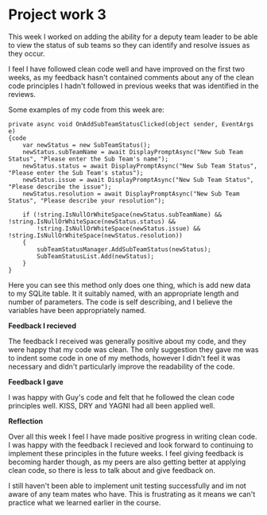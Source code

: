 # Project work 3

This week I worked on adding the ability for a deputy team leader to be able to view the status of sub teams so they can identify and resolve issues as they occur. 

I feel I have followed clean code well and have improved on the first two weeks, as my feedback hasn't contained comments about any of the clean code principles I hadn't followed in previous weeks that was identified in the reviews.

Some examples of my code from this week are:

```
private async void OnAddSubTeamStatusClicked(object sender, EventArgs e)
{code 
	var newStatus = new SubTeamStatus();
	newStatus.subTeamName = await DisplayPromptAsync("New Sub Team Status", "Please enter the Sub Team's name");
    newStatus.status = await DisplayPromptAsync("New Sub Team Status", "Please enter the Sub Team's status");
    newStatus.issue = await DisplayPromptAsync("New Sub Team Status", "Please describe the issue");
    newStatus.resolution = await DisplayPromptAsync("New Sub Team Status", "Please describe your resolution");

	if (!string.IsNullOrWhiteSpace(newStatus.subTeamName) && !string.IsNullOrWhiteSpace(newStatus.status) &&
		!string.IsNullOrWhiteSpace(newStatus.issue) && !string.IsNullOrWhiteSpace(newStatus.resolution))
	{
		subTeamStatusManager.AddSubTeamStatus(newStatus);
		SubTeamStatusList.Add(newStatus);
	}
}
```

Here you can see this method only does one thing, which is add new data to my SQLite table. It it suitably named, with an appropriate length and number of parameters. The code is self describing, and I believe the variables have been appropriately named.

__Feedback I recieved__

The feedback I received was generally positive about my code, and they were happy that my code was clean. The only suggestion they gave me was to indent some code in one of my methods, however I didn't feel it was necessary and didn't particularly improve the readability of the code.

__Feedback I gave__

I was happy with Guy's code and felt that he followed the clean code principles well. KISS, DRY and YAGNI had all been applied well.

__Reflection__

Over all this week I feel I have made positive progress in writing clean code. I was happy with the feedback I recieved and look forward to continuing to implement these principles in the future weeks. I feel giving feedback is becoming harder though, as my peers are also getting better at applying clean code, so there is less to talk about and give feedback on.

I still haven't been able to implement unit testing successfully and im not aware of any team mates who have. This is frustrating as it means we can't practice what we learned earlier in the course. 
